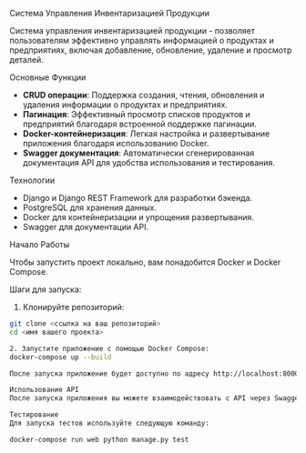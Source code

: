 Система Управления Инвентаризацией Продукции

Система управления инвентаризацией продукции - позволяет пользователям эффективно управлять информацией о продуктах и предприятиях, включая добавление, обновление, удаление и просмотр деталей.

Основные Функции

- **CRUD операции**: Поддержка создания, чтения, обновления и удаления информации о продуктах и предприятиях.
- **Пагинация**: Эффективный просмотр списков продуктов и предприятий благодаря встроенной поддержке пагинации.
- **Docker-контейнеризация**: Легкая настройка и развертывание приложения благодаря использованию Docker.
- **Swagger документация**: Автоматически сгенерированная документация API для удобства использования и тестирования.

Технологии

- Django и Django REST Framework для разработки бэкенда.
- PostgreSQL для хранения данных.
- Docker для контейнеризации и упрощения развертывания.
- Swagger для документации API.

Начало Работы

Чтобы запустить проект локально, вам понадобится Docker и Docker Compose.

Шаги для запуска:

1. Клонируйте репозиторий:

```bash
git clone <ссылка на ваш репозиторий>
cd <имя вашего проекта>

2. Запустите приложение с помощью Docker Compose:
docker-compose up --build

После запуска приложение будет доступно по адресу http://localhost:8000/.

Использование API
После запуска приложения вы можете взаимодействовать с API через Swagger UI по адресу http://localhost:8000/swagger/. Это предоставит вам интерактивный интерфейс для тестирования всех доступных эндпоинтов API.

Тестирование
Для запуска тестов используйте следующую команду:

docker-compose run web python manage.py test
